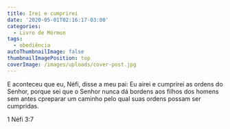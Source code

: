 ```yaml
---
title: Irei e cumprirei
date: '2020-05-01T02:16:17-03:00'
categories:
  - Livro de Mórmon
tags:
  - obediência
autoThumbnailImage: false
thumbnailImagePosition: top
coverImage: /images/uploads/cover-post.jpg
---
```

E aconteceu que eu, Néfi, disse a meu pai: Eu airei e cumprirei as ordens do Senhor, porque sei que o Senhor nunca dá bordens aos filhos dos homens sem antes cpreparar um caminho pelo qual suas ordens possam ser cumpridas.

1 Néfi 3:7
